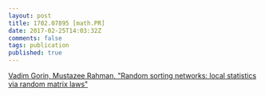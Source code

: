 ```yaml
---
layout: post
title: 1702.07895 [math.PR]
date: 2017-02-25T14:03:32Z
comments: false
tags: publication
published: true
---
```


[Vadim Gorin, Mustazee Rahman, "Random sorting networks: local statistics via random matrix laws"](http://arxiv.org/abs/1702.07895v2)
